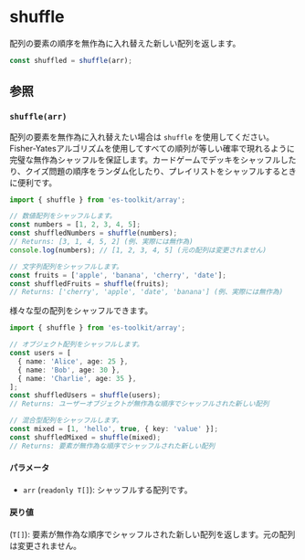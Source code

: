 # shuffle

配列の要素の順序を無作為に入れ替えた新しい配列を返します。

```typescript
const shuffled = shuffle(arr);
```

## 参照

### `shuffle(arr)`

配列の要素を無作為に入れ替えたい場合は `shuffle` を使用してください。Fisher-Yatesアルゴリズムを使用してすべての順列が等しい確率で現れるように完璧な無作為シャッフルを保証します。カードゲームでデッキをシャッフルしたり、クイズ問題の順序をランダム化したり、プレイリストをシャッフルするときに便利です。

```typescript
import { shuffle } from 'es-toolkit/array';

// 数値配列をシャッフルします。
const numbers = [1, 2, 3, 4, 5];
const shuffledNumbers = shuffle(numbers);
// Returns: [3, 1, 4, 5, 2] (例、実際には無作為)
console.log(numbers); // [1, 2, 3, 4, 5] (元の配列は変更されません)

// 文字列配列をシャッフルします。
const fruits = ['apple', 'banana', 'cherry', 'date'];
const shuffledFruits = shuffle(fruits);
// Returns: ['cherry', 'apple', 'date', 'banana'] (例、実際には無作為)
```

様々な型の配列をシャッフルできます。

```typescript
import { shuffle } from 'es-toolkit/array';

// オブジェクト配列をシャッフルします。
const users = [
  { name: 'Alice', age: 25 },
  { name: 'Bob', age: 30 },
  { name: 'Charlie', age: 35 },
];
const shuffledUsers = shuffle(users);
// Returns: ユーザーオブジェクトが無作為な順序でシャッフルされた新しい配列

// 混合型配列をシャッフルします。
const mixed = [1, 'hello', true, { key: 'value' }];
const shuffledMixed = shuffle(mixed);
// Returns: 要素が無作為な順序でシャッフルされた新しい配列
```

#### パラメータ

- `arr` (`readonly T[]`): シャッフルする配列です。

#### 戻り値

(`T[]`): 要素が無作為な順序でシャッフルされた新しい配列を返します。元の配列は変更されません。
